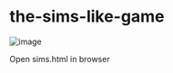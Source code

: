 # the-sims-like-game

![image](https://github.com/user-attachments/assets/d8a27406-3731-4832-ad9f-4fccad57a123)

Open sims.html in browser
